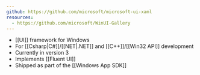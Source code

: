 ```yaml
---
github: https://github.com/microsoft/microsoft-ui-xaml
resources:
  - https://github.com/microsoft/WinUI-Gallery
---
```

- [[UI]] framework for Windows
- For [[Csharp|C#]]/[[NET|.NET]] and [[C++]]/[[Win32 API]] development
- Currently in version 3
- Implements [[Fluent UI]]
- Shipped as part of the [[Windows App SDK]]